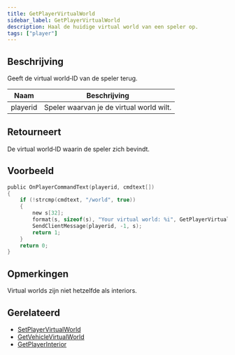 ```yaml
---
title: GetPlayerVirtualWorld
sidebar_label: GetPlayerVirtualWorld
description: Haal de huidige virtual world van een speler op.
tags: ["player"]
---
```


## Beschrijving

Geeft de virtual world‑ID van de speler terug.

| Naam | Beschrijving |
| ---- | ------------ |
| playerid | Speler waarvan je de virtual world wilt. |

## Retourneert

De virtual world‑ID waarin de speler zich bevindt.

## Voorbeeld

```c
public OnPlayerCommandText(playerid, cmdtext[])
{
    if (!strcmp(cmdtext, "/world", true))
    {
        new s[32];
        format(s, sizeof(s), "Your virtual world: %i", GetPlayerVirtualWorld(playerid));
        SendClientMessage(playerid, -1, s);
        return 1;
    }
    return 0;
}
```

## Opmerkingen

Virtual worlds zijn niet hetzelfde als interiors.

## Gerelateerd

- [SetPlayerVirtualWorld](SetPlayerVirtualWorld)
- [GetVehicleVirtualWorld](GetVehicleVirtualWorld)
- [GetPlayerInterior](GetPlayerInterior)


